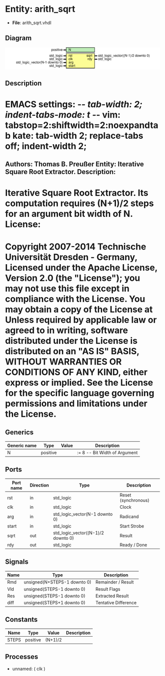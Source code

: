 # Entity: arith_sqrt

- **File**: arith_sqrt.vhdl
## Diagram

![Diagram](arith_sqrt.svg "Diagram")
## Description

EMACS settings: -*-	tab-width: 2; indent-tabs-mode: t -*-
vim: tabstop=2:shiftwidth=2:noexpandtab
kate: tab-width 2; replace-tabs off; indent-width 2;
=============================================================================
Authors:					Thomas B. Preußer
Entity:					Iterative Square Root Extractor.
Description:
-------------------------------------
Iterative Square Root Extractor.
Its computation requires (N+1)/2 steps for an argument bit width of N.
License:
=============================================================================
Copyright 2007-2014 Technische Universität Dresden - Germany,
Licensed under the Apache License, Version 2.0 (the "License");
you may not use this file except in compliance with the License.
You may obtain a copy of the License at
Unless required by applicable law or agreed to in writing, software
distributed under the License is distributed on an "AS IS" BASIS,
WITHOUT WARRANTIES OR CONDITIONS OF ANY KIND, either express or implied.
See the License for the specific language governing permissions and
limitations under the License.
=============================================================================
## Generics

| Generic name | Type     | Value | Description                            |
| ------------ | -------- | ----- | -------------------------------------- |
| N            | positive |       | := 8									 -- Bit Width of Argument |
## Ports

| Port name | Direction | Type                               | Description         |
| --------- | --------- | ---------------------------------- | ------------------- |
| rst       | in        | std_logic                          | Reset (synchronous) |
| clk       | in        | std_logic                          | Clock               |
| arg       | in        | std_logic_vector(N-1 downto 0)     | Radicand            |
| start     | in        | std_logic                          | Start Strobe        |
| sqrt      | out       | std_logic_vector((N-1)/2 downto 0) | Result              |
| rdy       | out       | std_logic                          | Ready / Done        |
## Signals

| Name | Type                         | Description          |
| ---- | ---------------------------- | -------------------- |
| Rmd  | unsigned(N+STEPS-1 downto 0) | Remainder / Result   |
| Vld  | unsigned(STEPS-1 downto 0)   | Result Flags         |
| Res  | unsigned(STEPS-1 downto 0)   | Extracted Result     |
| diff | unsigned(STEPS+1 downto 0)   | Tentative Difference |
## Constants

| Name  | Type     | Value    | Description |
| ----- | -------- | -------- | ----------- |
| STEPS | positive |  (N+1)/2 |             |
## Processes
- unnamed: ( clk )
